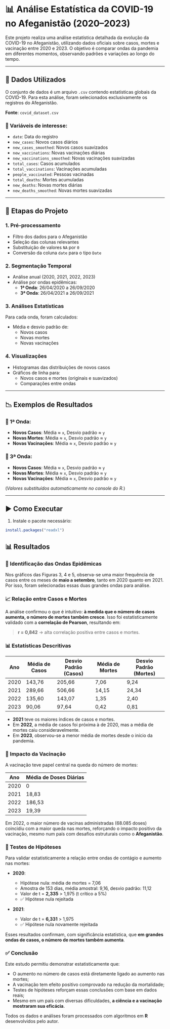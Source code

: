 # 📊 Análise Estatística da COVID-19 no Afeganistão (2020–2023)

Este projeto realiza uma análise estatística detalhada da evolução da COVID-19 no Afeganistão, utilizando dados oficiais sobre casos, mortes e vacinação entre 2020 e 2023. O objetivo é comparar ondas da pandemia em diferentes momentos, observando padrões e variações ao longo do tempo.

---

## 📁 Dados Utilizados

O conjunto de dados é um arquivo `.csv` contendo estatísticas globais da COVID-19. Para esta análise, foram selecionados exclusivamente os registros do Afeganistão.

**Fonte**: `covid_dataset.csv`

### 📌 Variáveis de interesse:
- `date`: Data do registro
- `new_cases`: Novos casos diários
- `new_cases_smoothed`: Novos casos suavizados
- `new_vaccinations`: Novas vacinações diárias
- `new_vaccinations_smoothed`: Novas vacinações suavizadas
- `total_cases`: Casos acumulados
- `total_vaccinations`: Vacinações acumuladas
- `people_vaccinated`: Pessoas vacinadas
- `total_deaths`: Mortes acumuladas
- `new_deaths`: Novas mortes diárias
- `new_deaths_smoothed`: Novas mortes suavizadas

---

## 🔄 Etapas do Projeto

### 1. **Pré-processamento**
- Filtro dos dados para o Afeganistão
- Seleção das colunas relevantes
- Substituição de valores `NA` por `0`
- Conversão da coluna `date` para o tipo `Date`

### 2. **Segmentação Temporal**
- Análise anual (2020, 2021, 2022, 2023)
- Análise por ondas epidêmicas:
  - **1ª Onda**: 26/04/2020 a 26/09/2020
  - **3ª Onda**: 26/04/2021 a 26/09/2021

### 3. **Análises Estatísticas**
Para cada onda, foram calculados:
- Média e desvio padrão de:
  - Novos casos
  - Novas mortes
  - Novas vacinações

### 4. **Visualizações**
- Histogramas das distribuições de novos casos
- Gráficos de linha para:
  - Novos casos e mortes (originais e suavizados)
  - Comparações entre ondas

---

## 📉 Exemplos de Resultados

### 🦠 1ª Onda:
- **Novos Casos**: Média ≈ `x`, Desvio padrão ≈ `y`
- **Novas Mortes**: Média ≈ `x`, Desvio padrão ≈ `y`
- **Novas Vacinações**: Média ≈ `x`, Desvio padrão ≈ `y`

### 🦠 3ª Onda:
- **Novos Casos**: Média ≈ `x`, Desvio padrão ≈ `y`
- **Novas Mortes**: Média ≈ `x`, Desvio padrão ≈ `y`
- **Novas Vacinações**: Média ≈ `x`, Desvio padrão ≈ `y`

(*Valores substituídos automaticamente no console do R.*)

---

## ▶️ Como Executar

1. Instale o pacote necessário:
```r
install.packages("readxl")
```
## 📊 Resultados

### 🦠 Identificação das Ondas Epidêmicas

Nos gráficos das Figuras 3, 4 e 5, observa-se uma maior frequência de casos entre os meses de **maio a setembro**, tanto em 2020 quanto em 2021. Por isso, foram selecionadas essas duas grandes ondas para análise.

### 📈 Relação entre Casos e Mortes

A análise confirmou o que é intuitivo: **à medida que o número de casos aumenta, o número de mortes também cresce**. Isso foi estatisticamente validado com a **correlação de Pearson**, resultando em:

> **r = 0,842** → alta correlação positiva entre casos e mortes.

### 📊 Estatísticas Descritivas

| Ano  | Média de Casos | Desvio Padrão (Casos) | Média de Mortes | Desvio Padrão (Mortes) |
|------|----------------|------------------------|------------------|-------------------------|
| 2020 | 143,76         | 205,66                 | 7,06             | 9,24                    |
| 2021 | 289,66         | 506,66                 | 14,15            | 24,34                   |
| 2022 | 135,60         | 143,07                 | 1,35             | 2,40                    |
| 2023 | 90,06          | 97,64                  | 0,42             | 0,81                    |

- **2021** teve os maiores índices de casos e mortes.
- Em **2022**, a média de casos foi próxima à de 2020, mas a média de mortes caiu consideravelmente.
- Em **2023**, observou-se a menor média de mortes desde o início da pandemia.

### 💉 Impacto da Vacinação

A vacinação teve papel central na queda do número de mortes:

| Ano  | Média de Doses Diárias |
|------|------------------------|
| 2020 | 0                      |
| 2021 | 18,83                  |
| 2022 | 186,53                 |
| 2023 | 19,39                  |

Em 2022, o maior número de vacinas administradas (68.085 doses) coincidiu com a maior queda nas mortes, reforçando o impacto positivo da vacinação, mesmo num país com desafios estruturais como o **Afeganistão**.

### 🧪 Testes de Hipóteses

Para validar estatisticamente a relação entre ondas de contágio e aumento nas mortes:

- **2020**:
  - Hipótese nula: média de mortes = 7,06
  - Amostra de 153 dias, média amostral: 9,16, desvio padrão: 11,12
  - Valor de t = **2,335** > 1,975 (t crítico a 5%)
  - ✅ Hipótese nula rejeitada

- **2021**:
  - Valor de t = **6,331** > 1,975
  - ✅ Hipótese nula novamente rejeitada

Esses resultados confirmam, com significância estatística, que **em grandes ondas de casos, o número de mortes também aumenta**.

### ✅ Conclusão

Este estudo permitiu demonstrar estatisticamente que:

- O aumento no número de casos está diretamente ligado ao aumento nas mortes;
- A vacinação tem efeito positivo comprovado na redução da mortalidade;
- Testes de hipóteses reforçam essas conclusões com base em dados reais;
- Mesmo em um país com diversas dificuldades, **a ciência e a vacinação mostraram sua eficácia**.

Todos os dados e análises foram processados com algoritmos em **R** desenvolvidos pelo autor.


